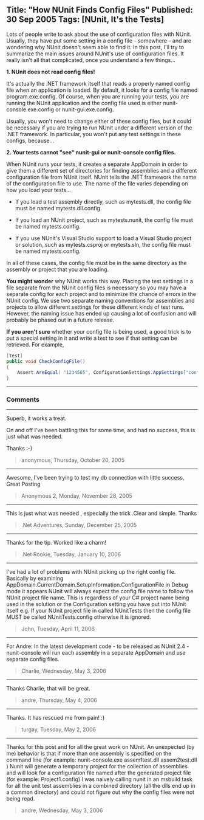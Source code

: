 Title: "How NUnit Finds Config Files"
Published: 30 Sep 2005
Tags: [NUnit, It's the Tests]
---
Lots of people write to ask about the use of configuration files with NUnit. Usually, they have put some setting in a config file - somewhere - and are wondering why NUnit doesn't seem able to find it. In this post, I'll try to summarize the main issues around NUnit's use of configuration files. It really isn't all that complicated, once you understand a few things...

<!--more-->
**1. NUnit does not read config files!**

It's actually the .NET framework itself that reads a properly named config file when an application is loaded. By default, it looks for a config file named program.exe.config. Of course, when you are running your tests, you are running the NUnit application and the config file used is either nunit-console.exe.config or nunit-gui.exe.config.

Usually, you won't need to change either of these config files, but it could be necessary if you are trying to run NUnit under a different version of the .NET framework. In particular, you won't put any test settings in these configs, because...

**2. Your tests cannot "see" nunit-gui or nunit-console config files.**

When NUnit runs your tests, it creates a separate AppDomain in order to give them a different set of directories for finding assemblies and a different configuration file from NUnit itself. NUnit tells the .NET framework the name of the configuration file to use. The name of the file varies depending on how you load your tests...

* If you load a test assembly directly, such as mytests.dll, the config file must be named mytests.dll.config.

* If you load an NUnit project, such as mytests.nunit, the config file must be named mytests.config.

* If you use NUnit's Visual Studio support to load a Visual Studio project or solution, such as mytests.csproj or mytests.sln, the config file must be named mytests.config.

In all of these cases, the config file must be in the same directory as the assembly or project that you are loading.

**You might wonder** why NUnit works this way. Placing the test settings in a file separate from the NUnit config files is necessary so you may have a separate config for each project and to minimize the chance of errors in the NUnit config. We use two separate naming conventions for assemblies and projects to allow different settings for these different kinds of test runs. However, the naming issue has ended up causing a lot of confusion and will probably be phased out in a future release.

**If you aren't sure** whether your config file is being used, a good trick is to put a special setting in it and write a test to see if that setting can be retrieved. For example,

```csharp
[Test]
public void CheckConfigFile()
{
    Assert.AreEqual( "1234565", ConfigurationSettings.AppSettings["configCheck"] );
}
```

---

### Comments

---

Superb, it works a treat.

On and off I've been battling this for some time, and had no success, this is just what was needed.

Thanks :-)
>anonymous, Thursday, October 20, 2005

---

Awesome, I've been trying to test my db connection with little success. Great Posting
>Anonymous 2, Monday, November 28, 2005

---

This is just what was needed , especially  the trick .Clear and simple. Thanks
>.Net Adventures, Sunday, December 25, 2005

---

Thanks for the tip.  Worked like a charm!
>.Net Rookie, Tuesday, January 10, 2006

---

I've had a lot of problems with NUnit picking up the right config file. Basically by examining AppDomain.CurrentDomain.SetupInformation.ConfigurationFile in Debug mode it appears NUnit will always expect the config file name to follow the NUnit project file name. This is regardless of your C# project name being used in the solution or the Configuration setting you have put into NUnit itself e.g. If your NUnit project file in called NUnitTests then the config file MUST be called NUnitTests.config otherwise it is ignored.
>John, Tuesday, April 11, 2006

---

For Andre: In the latest development code - to be released as NUnit 2.4 - nunit-console will run each assembly in a separate AppDomain and use separate config files.
>Charlie, Wednesday, May 3, 2006

---

Thanks Charlie, that will be great.
>andre, Thursday, May 4, 2006

---

Thanks. It has rescued me from pain! :)
>turgay, Tuesday, May 2, 2006

---

Thanks for this post and for all the great work on NUnit.
An unexpected (by me) behavior is that if more than one assembly is specified on the command line (for example: nunit-console.exe assem1test.dll assem2test.dll )
Nunit will generate a temporary project for the collection of assemblies and will look for a configuration file named after the generated project file (for example: Project1.config)
I was naively calling nunit in an msbuild task for all the unit test assemblies in a combined directory (all the dlls end up in a common directory) and could not figure out why the config files were not being read.
>andre, Wednesday, May 3, 2006
